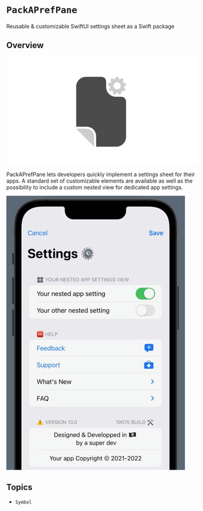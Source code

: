 # ``PackAPrefPane``

Reusable & customizable SwiftUI settings sheet as a Swift package

## Overview

![PackAPrefPane Logo](PackAPrefPaneLogo.png)

PackAPrefPane lets developers quickly implement a settings sheet for their apps. A standard set of customizable elements are available as well as the possibility to include a custom nested view for dedicated app settings.

![PackAPrefPane preview](PackAPrefPanePreview.png)

## Topics

- ``Symbol``
